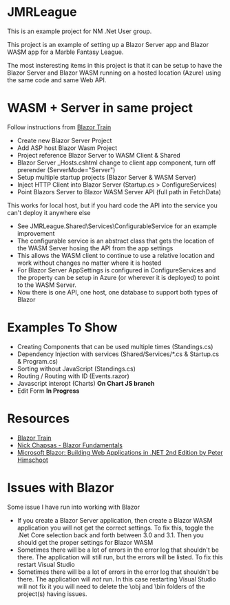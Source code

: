 # JMRLeague
This is an example project for NM .Net User group.

This project is an example of setting up a Blazor Server app and Blazor WASM app for a Marble Fantasy League.

The most insteresting items in this project is that it can be setup to have the Blazor Server and Blazor WASM running on a hosted location (Azure) using the same code and same Web API.


# WASM + Server in same project

Follow instructions from [Blazor Train](https://www.youtube.com/watch?v=SkYQDPXw__c&feature=youtu.be)
  * Create new Blazor Server Project
  * Add ASP host Blazor Wasm Project
  * Project reference Blazor Server to WASM Client & Shared
  * Blazor Server \_Hosts.cshtml change to client app component, turn off prerender (ServerMode="Server")
  * Setup multiple startup projects (Blazor Server & WASM Server)
  * Inject HTTP Client into Blazor Server (Startup.cs > ConfigureServices)
  * Point Blazors Server to Blazor WASM Server API (full path in FetchData)

This works for local host, but if you hard code the API into the service you can't deploy it anywhere else

* See JMRLeague.Shared\Services\ConfigurableService for an example improvement
* The configurable service is an abstract class that gets the location of the WASM Server hosing the API from the app settings
* This allows the WASM client to continue to use a relative location and work without changes no matter where it is hosted
* For Blazor Server AppSettings is configured in ConfigureServices and the property can be setup in Azure (or wherever it is deployed) to point to the WASM Server.
* Now there is one API, one host, one database to support both types of Blazor

# Examples To Show

* Creating Components that can be used multiple times (Standings.cs)
* Dependency Injection with services (Shared/Services/*.cs & Startup.cs & Program.cs)
* Sorting without JavaScript (Standings.cs)
* Routing / Routing with ID (Events.razor)
* Javascript interopt (Charts) **On Chart JS branch**
* Edit Form **In Progress**


# Resources
* [Blazor Train](https://blazortrain.com/)
* [Nick Chapsas - Blazor Fundamentals](https://www.youtube.com/playlist?list=PLUOequmGnXxPrY79JGnF72e1Pba8z93zo)
* [Microsoft Blazor: Building Web Applications in .NET 2nd Edition by Peter Himschoot](https://amzn.to/3eUYGJf)

# Issues with Blazor

Some issue I have run into working with Blazor

* If you create a Blazor Server application, then create a Blazor WASM application you will not get the correct settings.  To fix this, toggle the .Net Core selection back and forth between 3.0 and 3.1.  Then you should get the proper settings for Blazor WASM
* Sometimes there will be a lot of errors in the error log that shouldn't be there. The application will still run, but the errors will be listed.  To fix this restart Visual Studio
* Sometimes there will be a lot of errors in the error log that shouldn't be there. The application will _not_ run.  In this case restarting Visual Studio will not fix it you will need to delete the \obj and \bin folders of the project(s) having issues.
